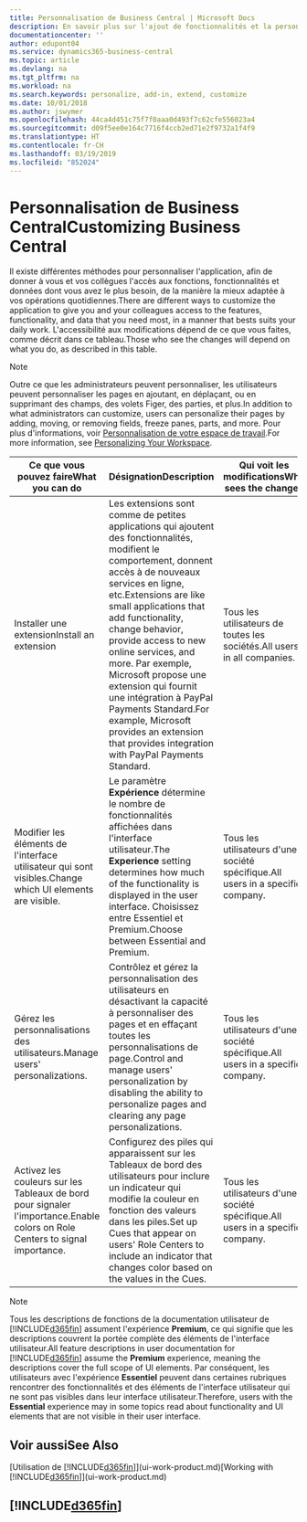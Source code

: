 ```yaml
---
title: Personnalisation de Business Central | Microsoft Docs
description: En savoir plus sur l'ajout de fonctionnalités et la personnalisation de Business Central.
documentationcenter: ''
author: edupont04
ms.service: dynamics365-business-central
ms.topic: article
ms.devlang: na
ms.tgt_pltfrm: na
ms.workload: na
ms.search.keywords: personalize, add-in, extend, customize
ms.date: 10/01/2018
ms.author: jswymer
ms.openlocfilehash: 44ca4d451c75f7f0aaa0d493f7c62cfe556023a4
ms.sourcegitcommit: d09f5ee0e164c7716f4ccb2ed71e2f9732a1f4f9
ms.translationtype: HT
ms.contentlocale: fr-CH
ms.lasthandoff: 03/19/2019
ms.locfileid: "852024"
---
```

# <a name="customizing-business-central"></a><span data-ttu-id="6a0d0-103">Personnalisation de Business Central</span><span class="sxs-lookup"><span data-stu-id="6a0d0-103">Customizing Business Central</span></span>
<span data-ttu-id="6a0d0-104">Il existe différentes méthodes pour personnaliser l'application, afin de donner à vous et vos collègues l'accès aux fonctions, fonctionnalités et données dont vous avez le plus besoin, de la manière la mieux adaptée à vos opérations quotidiennes.</span><span class="sxs-lookup"><span data-stu-id="6a0d0-104">There are different ways to customize the application to give you and your colleagues access to the features, functionality, and data that you need most, in a manner that bests suits your daily work.</span></span> <span data-ttu-id="6a0d0-105">L'accessibilité aux modifications dépend de ce que vous faites, comme décrit dans ce tableau.</span><span class="sxs-lookup"><span data-stu-id="6a0d0-105">Those who see the changes will depend on what you do, as described in this table.</span></span>

> [!NOTE]
> <span data-ttu-id="6a0d0-106">Outre ce que les administrateurs peuvent personnaliser, les utilisateurs peuvent personnaliser les pages en ajoutant, en déplaçant, ou en supprimant des champs, des volets Figer, des parties, et plus.</span><span class="sxs-lookup"><span data-stu-id="6a0d0-106">In addition to what administrators can customize, users can personalize their pages by adding, moving, or removing fields, freeze panes, parts, and more.</span></span> <span data-ttu-id="6a0d0-107">Pour plus d'informations, voir [Personnalisation de votre espace de travail](ui-personalization-user.md).</span><span class="sxs-lookup"><span data-stu-id="6a0d0-107">For more information, see [Personalizing Your Workspace](ui-personalization-user.md).</span></span>

| <span data-ttu-id="6a0d0-108">Ce que vous pouvez faire</span><span class="sxs-lookup"><span data-stu-id="6a0d0-108">What you can do</span></span>    |  <span data-ttu-id="6a0d0-109">Désignation</span><span class="sxs-lookup"><span data-stu-id="6a0d0-109">Description</span></span>  |  <span data-ttu-id="6a0d0-110">Qui voit les modifications</span><span class="sxs-lookup"><span data-stu-id="6a0d0-110">Who sees the changes</span></span>  |  <span data-ttu-id="6a0d0-111">Plus d'informations</span><span class="sxs-lookup"><span data-stu-id="6a0d0-111">More information</span></span>  |
|-----|---------------|---------|-------|
|<span data-ttu-id="6a0d0-112">Installer une extension</span><span class="sxs-lookup"><span data-stu-id="6a0d0-112">Install an extension</span></span>|<span data-ttu-id="6a0d0-113">Les extensions sont comme de petites applications qui ajoutent des fonctionnalités, modifient le comportement, donnent accès à de nouveaux services en ligne, etc.</span><span class="sxs-lookup"><span data-stu-id="6a0d0-113">Extensions are like small applications that add functionality, change behavior, provide access to new online services, and more.</span></span> <span data-ttu-id="6a0d0-114">Par exemple, Microsoft propose une extension qui fournit une intégration à PayPal Payments Standard.</span><span class="sxs-lookup"><span data-stu-id="6a0d0-114">For example, Microsoft provides an extension that provides integration with PayPal Payments Standard.</span></span>|<span data-ttu-id="6a0d0-115">Tous les utilisateurs de toutes les sociétés.</span><span class="sxs-lookup"><span data-stu-id="6a0d0-115">All users in all companies.</span></span>|[<span data-ttu-id="6a0d0-116">Personnalisation à l'aide d'extensions</span><span class="sxs-lookup"><span data-stu-id="6a0d0-116">Customizing Using Extensions</span></span>](ui-extensions.md)|
|<span data-ttu-id="6a0d0-117">Modifier les éléments de l'interface utilisateur qui sont visibles.</span><span class="sxs-lookup"><span data-stu-id="6a0d0-117">Change which UI elements are visible.</span></span>|<span data-ttu-id="6a0d0-118">Le paramètre **Expérience** détermine le nombre de fonctionnalités affichées dans l'interface utilisateur.</span><span class="sxs-lookup"><span data-stu-id="6a0d0-118">The **Experience** setting determines how much of the functionality is displayed in the user interface.</span></span> <span data-ttu-id="6a0d0-119">Choisissez entre Essentiel et Premium.</span><span class="sxs-lookup"><span data-stu-id="6a0d0-119">Choose between Essential and Premium.</span></span>|<span data-ttu-id="6a0d0-120">Tous les utilisateurs d'une société spécifique.</span><span class="sxs-lookup"><span data-stu-id="6a0d0-120">All users in a specific company.</span></span>|[<span data-ttu-id="6a0d0-121">Modification des fonctionnalités affichées</span><span class="sxs-lookup"><span data-stu-id="6a0d0-121">Changing Which Features are Displayed</span></span>](ui-experiences.md)|
|<span data-ttu-id="6a0d0-122">Gérez les personnalisations des utilisateurs.</span><span class="sxs-lookup"><span data-stu-id="6a0d0-122">Manage users' personalizations.</span></span>|<span data-ttu-id="6a0d0-123">Contrôlez et gérez la personnalisation des utilisateurs en désactivant la capacité à personnaliser des pages et en effaçant toutes les personnalisations de page.</span><span class="sxs-lookup"><span data-stu-id="6a0d0-123">Control and manage users' personalization by disabling the ability to personalize pages and clearing any page personalizations.</span></span>|<span data-ttu-id="6a0d0-124">Tous les utilisateurs d'une société spécifique.</span><span class="sxs-lookup"><span data-stu-id="6a0d0-124">All users in a specific company.</span></span>|[<span data-ttu-id="6a0d0-125">Gérer la personnalisation en tant qu'administrateur</span><span class="sxs-lookup"><span data-stu-id="6a0d0-125">Managing Personalization as an Administrator</span></span>](ui-personalization-manage.md)|
|<span data-ttu-id="6a0d0-126">Activez les couleurs sur les Tableaux de bord pour signaler l'importance.</span><span class="sxs-lookup"><span data-stu-id="6a0d0-126">Enable colors on Role Centers to signal importance.</span></span>|<span data-ttu-id="6a0d0-127">Configurez des piles qui apparaissent sur les Tableaux de bord des utilisateurs pour inclure un indicateur qui modifie la couleur en fonction des valeurs dans les piles.</span><span class="sxs-lookup"><span data-stu-id="6a0d0-127">Set up Cues that appear on users' Role Centers to include an indicator that changes color based on the values in the Cues.</span></span>|<span data-ttu-id="6a0d0-128">Tous les utilisateurs d'une société spécifique.</span><span class="sxs-lookup"><span data-stu-id="6a0d0-128">All users in a specific company.</span></span>|[<span data-ttu-id="6a0d0-129">Configuration d'un indicateur coloré sur des piles</span><span class="sxs-lookup"><span data-stu-id="6a0d0-129">Setting Up a Colored Indicator on Cues</span></span>](admin-how-set-up-colored-indicator-on-cues.md)|

> [!NOTE]
> <span data-ttu-id="6a0d0-130">Tous les descriptions de fonctions de la documentation utilisateur de [!INCLUDE[d365fin](includes/d365fin_md.md)] assument l'expérience **Premium**, ce qui signifie que les descriptions couvrent la portée complète des éléments de l'interface utilisateur.</span><span class="sxs-lookup"><span data-stu-id="6a0d0-130">All feature descriptions in user documentation for [!INCLUDE[d365fin](includes/d365fin_md.md)] assume the **Premium** experience, meaning the descriptions cover the full scope of UI elements.</span></span> <span data-ttu-id="6a0d0-131">Par conséquent, les utilisateurs avec l'expérience **Essentiel** peuvent dans certaines rubriques rencontrer des fonctionnalités et des éléments de l'interface utilisateur qui ne sont pas visibles dans leur interface utilisateur.</span><span class="sxs-lookup"><span data-stu-id="6a0d0-131">Therefore, users with the **Essential** experience may in some topics read about functionality and UI elements that are not visible in their user interface.</span></span>

## <a name="see-also"></a><span data-ttu-id="6a0d0-132">Voir aussi</span><span class="sxs-lookup"><span data-stu-id="6a0d0-132">See Also</span></span>
<span data-ttu-id="6a0d0-133">[Utilisation de [!INCLUDE[d365fin](includes/d365fin_md.md)]](ui-work-product.md)</span><span class="sxs-lookup"><span data-stu-id="6a0d0-133">[Working with [!INCLUDE[d365fin](includes/d365fin_md.md)]](ui-work-product.md)</span></span>  

## [!INCLUDE[d365fin](includes/free_trial_md.md)]  
